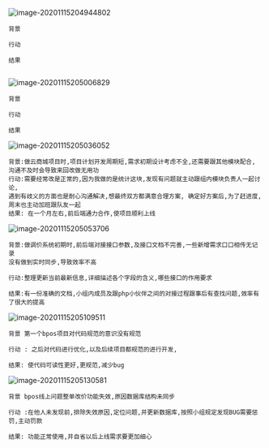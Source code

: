 ![image-20201115204944802](C:\Users\kai.xu\AppData\Roaming\Typora\typora-user-images\image-20201115204944802.png)



```
背景

行动

结果


```





![image-20201115205006829](C:\Users\kai.xu\AppData\Roaming\Typora\typora-user-images\image-20201115205006829.png)

```
背景

行动

结果
```



![image-20201115205036052](C:\Users\kai.xu\AppData\Roaming\Typora\typora-user-images\image-20201115205036052.png)

```
背景:做云商城项目时,项目计划开发周期短,需求初期设计考虑不全,还需要跟其他模块配合,
沟通不及时会导致来回改做无用功
行动:需要经常改是正常的,因为我做的是统计这块,发现有问题就主动跟组内模块负责人一起讨论,
遇到有歧义的方面也是耐心沟通解决,想最终双方都满意合理方案, 确定好方案后,为了赶进度,
周末也主动加班跟队友一起
结果: 在一个月左右,前后端通力合作,使项目顺利上线
```



![image-20201115205053706](C:\Users\kai.xu\AppData\Roaming\Typora\typora-user-images\image-20201115205053706.png)

````
背景:做调价系统初期时,前后端对接接口参数,及接口文档不完善,一些新增需求口口相传无记录
没有做到实时同步,导致效率不高

行动:整理更新当前最新信息,详细描述各个字段的含义,哪些接口的作用要求

结果:有一份准确的文档,小组内成员及跟php小伙伴之间的对接过程跟事后有查找问题,效率有了很大的提高
````



![image-20201115205109511](C:\Users\kai.xu\AppData\Roaming\Typora\typora-user-images\image-20201115205109511.png)



```
背景 第一个bpos项目对代码规范的意识没有规范

行动 : 之后对代码进行优化,以及后续项目都规范的进行开发,

结果: 使代码可读性更好,更规范,减少bug
```





![image-20201115205130581](C:\Users\kai.xu\AppData\Roaming\Typora\typora-user-images\image-20201115205130581.png)



```
背景 bpos线上问题整单改价功能失效,原因数据库结构未同步

行动 :在他人未发现前,排除失效原因,定位问题,并更新数据库,按照小组规定发现BUG需要惩罚,主动罚款

结果: 功能正常使用,并自省以后上线需求要更加细心
```

